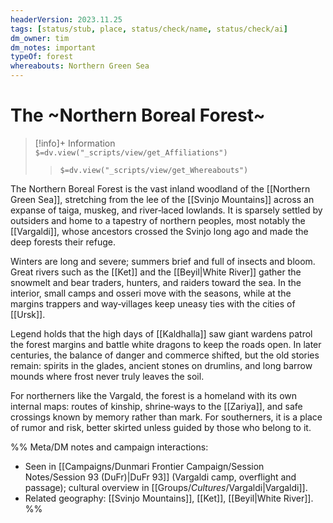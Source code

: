 ```yaml
---
headerVersion: 2023.11.25
tags: [status/stub, place, status/check/name, status/check/ai]
dm_owner: tim
dm_notes: important
typeOf: forest
whereabouts: Northern Green Sea
---
```

# The ~Northern Boreal Forest~
>[!info]+ Information  
> `$=dv.view("_scripts/view/get_Affiliations")`  
>> `$=dv.view("_scripts/view/get_Whereabouts")`


The Northern Boreal Forest is the vast inland woodland of the [[Northern Green Sea]], stretching from the lee of the [[Svinjo Mountains]] across an expanse of taiga, muskeg, and river‑laced lowlands. It is sparsely settled by outsiders and home to a tapestry of northern peoples, most notably the [[Vargaldi]], whose ancestors crossed the Svinjo long ago and made the deep forests their refuge.

Winters are long and severe; summers brief and full of insects and bloom. Great rivers such as the [[Ket]] and the [[Beyil|White River]] gather the snowmelt and bear traders, hunters, and raiders toward the sea. In the interior, small camps and osseri move with the seasons, while at the margins trappers and way‑villages keep uneasy ties with the cities of [[Ursk]].

Legend holds that the high days of [[Kaldhalla]] saw giant wardens patrol the forest margins and battle white dragons to keep the roads open. In later centuries, the balance of danger and commerce shifted, but the old stories remain: spirits in the glades, ancient stones on drumlins, and long barrow mounds where frost never truly leaves the soil.

For northerners like the Vargald, the forest is a homeland with its own internal maps: routes of kinship, shrine‑ways to the [[Zariya]], and safe crossings known by memory rather than mark. For southerners, it is a place of rumor and risk, better skirted unless guided by those who belong to it.

%%
Meta/DM notes and campaign interactions:
- Seen in [[Campaigns/Dunmari Frontier Campaign/Session Notes/Session 93 (DuFr)|DuFr 93]] (Vargaldi camp, overflight and passage); cultural overview in [[Groups/_Cultures_/Vargaldi|Vargaldi]].
- Related geography: [[Svinjo Mountains]], [[Ket]], [[Beyil|White River]].
%%
